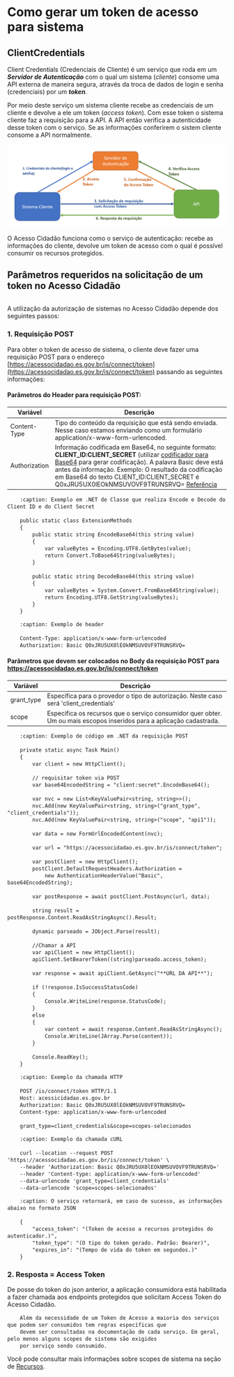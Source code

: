 # Como gerar um token de acesso para sistema

## ClientCredentials

Client Credentials (Credenciais de Cliente) é um serviço que roda em um **<em>Servidor de Autenticação</em>** com o qual um sistema (<em>cliente</em>) consome uma API externa de maneira segura, 
através da troca de dados de login e senha (credenciais) por um <em>**token**</em>.  

Por meio deste serviço um sistema cliente recebe as credenciais de um cliente e devolve a ele um token (<em>access token</em>). Com esse token o sistema cliente faz a requisição para a
API. A API então verifica a autenticidade desse token com o serviço. Se as informações conferirem o sistem cliente consome a API normalmente.  

!["Esquema funcionamento ClientCredentials"](../_images/ClientCredentials.png)  

O Acesso Cidadão funciona como o serviço de autenticação: recebe as informações do cliente, devolve um token de acesso com o qual é possível consumir os recursos protegidos.  


## Parâmetros requeridos na solicitação de um token no Acesso Cidadão  

``` important:: Toda comunicação com Acesso Cidadão deve ser realizada com o protocolo HTTPS
```

A utilização da autorização de sistemas no Acesso Cidadão depende dos seguintes passos:

### 1\. Requisição POST

Para obter o token de acesso de sistema, o cliente deve fazer uma requisição POST para o endereço 
[https://acessocidadao.es.gov.br/is/connect/token](https://acessocidadao.es.gov.br/is/connect/token) passando as seguintes informações:

#### Parâmetros do Header para requisição POST:

|**Variável**|**Descrição**|
|------------|-----------|
|Content-Type|Tipo do conteúdo da requisição que está sendo enviada. Nesse caso estamos enviando como um formulário application/x-www-form-urlencoded.|
|Authorization|Informação codificada em Base64, no seguinte formato: **CLIENT_ID:CLIENT_SECRET** (utilizar [codificador para Base64](https://www.base64decode.org) para gerar codificação). A palavra Basic deve está antes da informação. Exemplo: O resultado da codificação em Base64 do texto CLIENT_ID:CLIENT_SECRET é Q0xJRU5UX0lEOkNMSUVOVF9TRUNSRVQ= [Referência](https://tools.ietf.org/html/rfc7617#page-4)|


```code-block:: csharp
    :caption: Exemplo em .NET de Classe que realiza Encode e Decode do Client ID e do Client Secret 

    public static class ExtensionMethods
    {
        public static string EncodeBase64(this string value)
        {
            var valueBytes = Encoding.UTF8.GetBytes(value);
            return Convert.ToBase64String(valueBytes);
        }

        public static string DecodeBase64(this string value)
        {
            var valueBytes = System.Convert.FromBase64String(value);
            return Encoding.UTF8.GetString(valueBytes);
        }
    }
```


```code-block::
    :caption: Exemplo de header

    Content-Type: application/x-www-form-urlencoded
    Authorization: Basic Q0xJRU5UX0lEOkNMSUVOVF9TRUNSRVQ=
```

#### Parâmetros que devem ser colocados no Body da requisição POST para **https://acessocidadao.es.gov.br/is/connect/token**

|**Variável**|**Descrição**|
|------------|-----------|
|grant_type|Especifica para o provedor o tipo de autorização. Neste caso será 'client_credentials'|
|scope|Especifica os recursos que o serviço consumidor quer obter. Um ou mais escopos inseridos para a aplicação cadastrada.

```code-block:: csharp
    :caption: Exemplo de código em .NET da requisição POST
    
    private static async Task Main()
    {
        var client = new HttpClient();
        
        // requisitar token via POST
        var base64EncodedString = "client:secret".EncodeBase64();
        
        var nvc = new List<KeyValuePair<string, string>>();
        nvc.Add(new KeyValuePair<string, string>("grant_type", "client_credentials"));
        nvc.Add(new KeyValuePair<string, string>("scope", "api1"));
        
        var data = new FormUrlEncodedContent(nvc);

        var url = "https://acessocidadao.es.gov.br/is/connect/token";
        
        var postClient = new HttpClient();
        postClient.DefaultRequestHeaders.Authorization =
            new AuthenticationHeaderValue("Basic", base64EncodedString);
        
        var postResponse = await postClient.PostAsync(url, data);

        string result = postResponse.Content.ReadAsStringAsync().Result;

        dynamic parseado = JObject.Parse(result);
    
        //Chamar a API
        var apiClient = new HttpClient();
        apiClient.SetBearerToken((string)parseado.access_token);
        
        var response = await apiClient.GetAsync("**URL DA API**");

        if (!response.IsSuccessStatusCode)
        {
            Console.WriteLine(response.StatusCode);
        }
        else
        {
            var content = await response.Content.ReadAsStringAsync();
            Console.WriteLine(JArray.Parse(content));
        }

        Console.ReadKey();
    }
```

```code-block:: http
    :caption: Exemplo da chamada HTTP
    
    POST /is/connect/token HTTP/1.1
    Host: acessicidadao.es.gov.br
    Authorization: Basic Q0xJRU5UX0lEOkNMSUVOVF9TRUNSRVQ=
    Content-type: application/x-www-form-urlencoded
    
    grant_type=client_credentials&scope=scopes-selecionados
```

```code-block::
    :caption: Exemplo da chamada cURL
    
    curl --location --request POST 'https://acessocidadao.es.gov.br/is/connect/token' \
    --header 'Authorization: Basic Q0xJRU5UX0lEOkNMSUVOVF9TRUNSRVQ='
    --header 'Content-type: application/x-www-form-urlencoded'
    --data-urlencode 'grant_type=client_credentials'
    --data-urlencode 'scope=scopes-selecionados'
```

```code-block:: json
    :caption: O serviço retornará, em caso de sucesso, as informações abaixo no formato JSON

    {
        "access_token": "(Token de acesso a recursos protegidos do autenticador.)",
        "token_type": "(O tipo do token gerado. Padrão: Bearer)",
        "expires_in": "(Tempo de vida do token em segundos.)"
    }
```

### 2\. Resposta = Access Token 

De posse do token do json anterior, a aplicação consumidora está habilitada a fazer chamada aos endpoints protegidos que solicitam Access Token do Acesso Cidadão.

``` important:: 
    Além da necessidade de um Token de Acesso a maioria dos serviços que podem ser consumidos tem regras específicas que 
    devem ser consultadas na documentação de cada serviço. Em geral, pelo menos alguns scopes de sistema são exigidos
    por serviço sendo consumido. 
```

Você pode consultar mais informações sobre scopes de sistema na seção de [Recursos](/Recursos).
